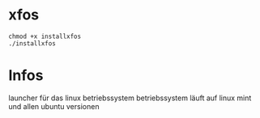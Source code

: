 # xfos
````
chmod +x installxfos
./installxfos
````


# Infos
launcher für das linux betriebssystem
betriebssystem läuft auf linux mint und allen ubuntu versionen
